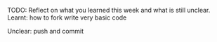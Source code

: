 TODO: Reflect on what you learned this week and what is still unclear.
Learnt:
  how to fork
  write very basic code


Unclear:
  push and commit
  